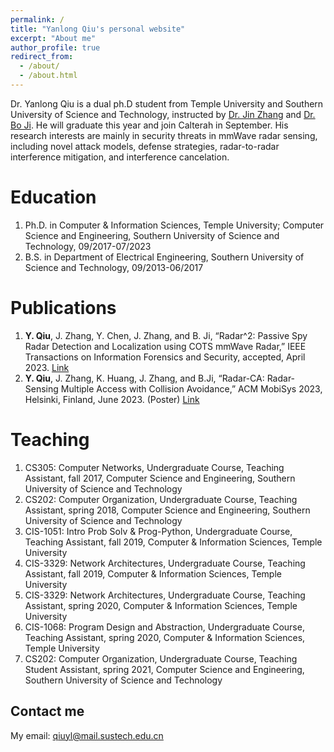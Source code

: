 ```yaml
---
permalink: /
title: "Yanlong Qiu's personal website"
excerpt: "About me"
author_profile: true
redirect_from: 
  - /about/
  - /about.html
---
```


Dr. Yanlong Qiu is a dual ph.D student from Temple University and Southern University of Science and Technology, instructed by [Dr. Jin Zhang](https://jinzhang-sustech.github.io/) and [Dr. Bo Ji](https://people.cs.vt.edu/boji/). He will graduate this year and join Calterah in September. His research interests are mainly in security threats in mmWave radar sensing, including novel attack models, defense strategies, radar-to-radar interference mitigation, and interference cancelation.

Education
======
1. Ph.D. in Computer & Information Sciences, Temple University; Computer Science and Engineering, Southern University of Science and Technology, 09/2017-07/2023
2. B.S. in Department of Electrical Engineering, Southern University of Science and Technology, 09/2013-06/2017

Publications
======
1. **Y. Qiu**, J. Zhang, Y. Chen, J. Zhang, and B. Ji, “Radar^2: Passive Spy Radar Detection and Localization using COTS mmWave Radar,” IEEE Transactions on Information Forensics and Security, accepted, April 2023. [Link](ieeexplore.ieee.org/abstract/document/10105863 )
2. **Y. Qiu**, J. Zhang, K. Huang, J. Zhang, and B.Ji, “Radar-CA: Radar-Sensing Multiple Access with Collision Avoidance,” ACM MobiSys 2023, Helsinki, Finland, June 2023. (Poster) [Link](https://dl.acm.org/doi/10.1145/3581791.3597376)

Teaching
======
1. CS305: Computer Networks, Undergraduate Course, Teaching Assistant, fall 2017, Computer Science and Engineering, Southern University of Science and Technology
2. CS202: Computer Organization, Undergraduate Course, Teaching Assistant, spring 2018, Computer Science and Engineering, Southern University of Science and Technology
3. CIS-1051: Intro Prob Solv & Prog-Python, Undergraduate Course, Teaching Assistant, fall 2019, Computer & Information Sciences, Temple University
4. CIS-3329: Network Architectures, Undergraduate Course, Teaching Assistant, fall 2019, Computer & Information Sciences, Temple University
5. CIS-3329: Network Architectures, Undergraduate Course, Teaching Assistant, spring 2020, Computer & Information Sciences, Temple University
6. CIS-1068: Program Design and Abstraction, Undergraduate Course, Teaching Assistant, spring 2020, Computer & Information Sciences, Temple University
7. CS202: Computer Organization, Undergraduate Course, Teaching Student Assistant, spring 2021, Computer Science and Engineering, Southern University of Science and Technology


Contact me
------
My email: qiuyl@mail.sustech.edu.cn
